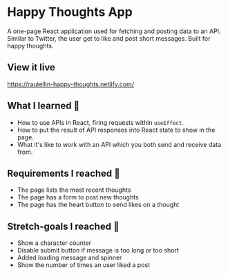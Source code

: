 # Happy Thoughts App 

A one-page React application used for fetching and posting data to an API. Similar to Twitter, the user get to like and post short messages. Built for happy thoughts. 

## View it live

https://rautellin-happy-thoughts.netlify.com/

## What I learned 🧠

* How to use APIs in React, firing requests within `useEffect`.
* How to put the result of API responses into React state to show in the page.
* What it's like to work with an API which you both send and receive data from.

## Requirements I reached 🧪

* The page lists the most recent thoughts
* The page has a form to post new thoughts
* The page has the heart button to send likes on a thought

## Stretch-goals I reached 🧘

* Show a character counter
* Disable submit button if message is too long or too short
* Added loading message and spinner 
* Show the number of times an user liked a post
